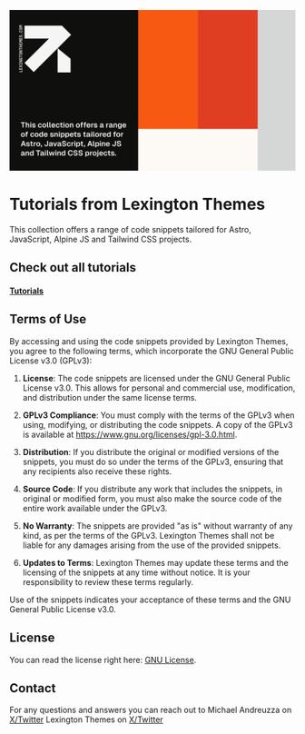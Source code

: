 ![Tutorials image](/public/images/tutorials.png)

# Tutorials from Lexington Themes

This collection offers a range of code snippets tailored for Astro, JavaScript, Alpine JS and Tailwind CSS projects. 

## Check out all tutorials

#### [Tutorials](https://lexingtonthemes.com/tutorials)

## Terms of Use

By accessing and using the code snippets provided by Lexington Themes, you agree to the following terms, which incorporate the GNU General Public License v3.0 (GPLv3):

1. **License**: The code snippets are licensed under the GNU General Public License v3.0. This allows for personal and commercial use, modification, and distribution under the same license terms.

2. **GPLv3 Compliance**: You must comply with the terms of the GPLv3 when using, modifying, or distributing the code snippets. A copy of the GPLv3 is available at <https://www.gnu.org/licenses/gpl-3.0.html>.

3. **Distribution**: If you distribute the original or modified versions of the snippets, you must do so under the terms of the GPLv3, ensuring that any recipients also receive these rights.

4. **Source Code**: If you distribute any work that includes the snippets, in original or modified form, you must also make the source code of the entire work available under the GPLv3.

5. **No Warranty**: The snippets are provided "as is" without warranty of any kind, as per the terms of the GPLv3. Lexington Themes shall not be liable for any damages arising from the use of the provided snippets.

6. **Updates to Terms**: Lexington Themes may update these terms and the licensing of the snippets at any time without notice. It is your responsibility to review these terms regularly.

Use of the snippets indicates your acceptance of these terms and the GNU General Public License v3.0.

## License

You can read the license right here: [GNU License](https://github.com/UnwrappedDesign/lexington-tutorials/blob/main/LICENSE).

## Contact

For any questions and answers you can reach out to Michael Andreuzza on [X/Twitter](https://x.com/mike_andreuzza) Lexington Themes on [X/Twitter](https://x.com/lexingtonthemes)
